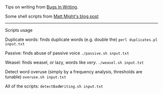 Tips on writing from [Bugs In Writing](Bugs-In-Writing.md).

Some shell scripts from [Matt Might's blog post](http://matt.might.net/articles/shell-scripts-for-passive-voice-weasel-words-duplicates/)

---
Scripts usage

Duplicate words: finds duplicate words (e.g. double the)
```perl duplicates.pl input.txt```

Passive: finds abuse of passive voice
```./passive.sh input.txt```

Weasel: finds weasel, or lazy,  words like *very*.
```./weasel.sh input.txt```

Detect word overuse (simply by a frequency analysis, thresholds are tunable)
```overuse.sh input.txt```

All of the scripts:
```detectBadWriting.sh input.txt```

